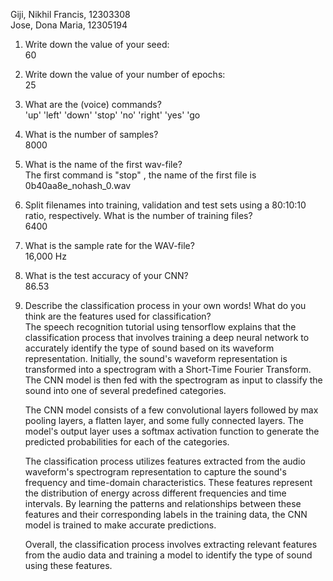 Giji, Nikhil Francis, 12303308  
Jose, Dona Maria, 12305194

1. Write down the value of your seed:  
   60

2. Write down the value of your number of epochs:    
25

3. What are the (voice) commands?  
'up' 'left' 'down' 'stop' 'no' 'right' 'yes' 'go 

4. What is the number of samples?  
8000 

5. What is the name of the first wav-file?  
The first command is "stop" , the name of the first file is 0b40aa8e_nohash_0.wav 

6. Split filenames into training, validation and test sets using a 80:10:10 ratio,
respectively. What is the number of training files?  
6400 

7. What is the sample rate for the WAV-file?  
16,000 Hz 

8. What is the test accuracy of your CNN?  
86.53 

9. Describe the classification process in your own words! What do you think are the
features used for classification?  
The speech recognition tutorial using tensorflow explains that the classification
process that involves training a deep neural network to accurately identify the 
type of sound based on its waveform representation. Initially, the sound's waveform
representation is transformed into a spectrogram with a Short-Time Fourier Transform. 
The CNN model is then fed with the spectrogram as input to classify the sound into 
one of several predefined categories.

      The CNN model consists of a few convolutional layers followed by max pooling layers, 
      a flatten layer, and some fully connected layers. The model's output layer uses a softmax 
      activation function to generate the predicted probabilities for each of the categories.

      The classification process utilizes features extracted from the audio waveform's 
      spectrogram representation to capture the sound's frequency and time-domain characteristics. 
      These features represent the distribution of energy across different frequencies and time 
      intervals. By learning the patterns and relationships between these features and their 
      corresponding labels in the training data, the CNN model is trained to make accurate predictions.

      Overall, the classification process involves extracting relevant features from the 
      audio data and training a model to identify the type of sound using these features. 
